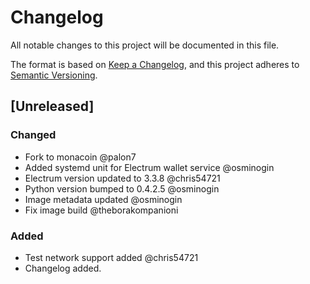 # Changelog
All notable changes to this project will be documented in this file.

The format is based on [Keep a Changelog](https://keepachangelog.com/en/1.0.0/),
and this project adheres to [Semantic Versioning](https://semver.org/spec/v2.0.0.html).

## [Unreleased]

### Changed
- Fork to monacoin @palon7
- Added systemd unit for Electrum wallet service     @osminogin
- Electrum version updated to 3.3.8     @chris54721
- Python version bumped to 0.4.2.5  @osminogin
- Image metadata updated    @osminogin
- Fix image build   @theborakompanioni


### Added
- Test network support added    @chris54721
- Changelog added.

